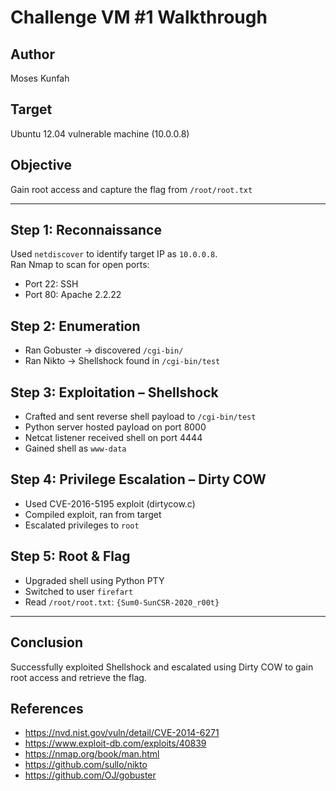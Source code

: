# Challenge VM #1 Walkthrough

## Author
Moses Kunfah

## Target
Ubuntu 12.04 vulnerable machine (10.0.0.8)

## Objective
Gain root access and capture the flag from `/root/root.txt`

---

## Step 1: Reconnaissance
Used `netdiscover` to identify target IP as `10.0.0.8`.  
Ran Nmap to scan for open ports:
- Port 22: SSH
- Port 80: Apache 2.2.22

## Step 2: Enumeration
- Ran Gobuster → discovered `/cgi-bin/`
- Ran Nikto → Shellshock found in `/cgi-bin/test`

## Step 3: Exploitation – Shellshock
- Crafted and sent reverse shell payload to `/cgi-bin/test`
- Python server hosted payload on port 8000
- Netcat listener received shell on port 4444
- Gained shell as `www-data`

## Step 4: Privilege Escalation – Dirty COW
- Used CVE-2016-5195 exploit (dirtycow.c)
- Compiled exploit, ran from target
- Escalated privileges to `root`

## Step 5: Root & Flag
- Upgraded shell using Python PTY
- Switched to user `firefart`
- Read `/root/root.txt`: `{Sum0-SunCSR-2020_r00t}`

---

## Conclusion
Successfully exploited Shellshock and escalated using Dirty COW to gain root access and retrieve the flag.

## References
- https://nvd.nist.gov/vuln/detail/CVE-2014-6271
- https://www.exploit-db.com/exploits/40839
- https://nmap.org/book/man.html
- https://github.com/sullo/nikto
- https://github.com/OJ/gobuster
